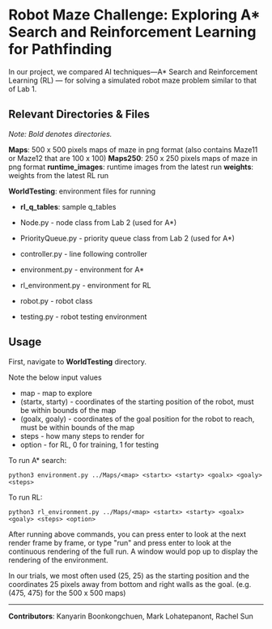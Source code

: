 <!-- Give detailed instructions for how to run your code here. Be sure to indicate
where all of your data sets are located on the CS system. -->


# Robot Maze Challenge: Exploring A* Search and Reinforcement Learning for Pathfinding

In our project, we compared AI techniques—A* Search and Reinforcement Learning (RL) — for solving a simulated robot maze problem similar to that of Lab 1.

## Relevant Directories & Files

*Note: Bold denotes directories.*

**Maps**: 500 x 500 pixels maps of maze in png format (also contains Maze11 or Maze12 that are 100 x 100)
**Maps250**: 250 x 250 pixels maps of maze in png format
**runtime_images**: runtime images from the latest run
**weights**: weights from the latest RL run

**WorldTesting**: environment files for running
- **rl_q_tables**: sample q_tables

- Node.py - node class from Lab 2 (used for A*)
- PriorityQueue.py - priority queue class from Lab 2 (used for A*)
- controller.py - line following controller 
- environment.py - environment for A* 
- rl_environment.py - environment for RL
- robot.py - robot class
- testing.py - robot testing environment

## Usage

First, navigate to **WorldTesting** directory.

Note the below input values

- map - map to explore
- (startx, starty) - coordinates of the starting position of the robot, must
  be within bounds of the map
- (goalx, goaly) - coordinates of the goal position for the robot to reach,
  must be within bounds of the map
- steps - how many steps to render for 
- option - for RL, 0 for training, 1 for testing

To run A* search:
```
python3 environment.py ../Maps/<map> <startx> <starty> <goalx> <goaly> <steps>
```

To run RL:
```
python3 rl_environment.py ../Maps/<map> <startx> <starty> <goalx> <goaly> <steps> <option>
```
After running above commands, you can press enter to look at the next render frame by frame, or type "run" and press enter to look at the continuous rendering of the full run. A window would pop up to display the rendering of the environment. 

In our trials, we most often used (25, 25) as the starting position and the coordinates 25 pixels away from bottom and right walls as the goal. (e.g. (475, 475) for the 500 x 500 maps)
___________

**Contributors**: Kanyarin Boonkongchuen, Mark Lohatepanont, Rachel Sun

